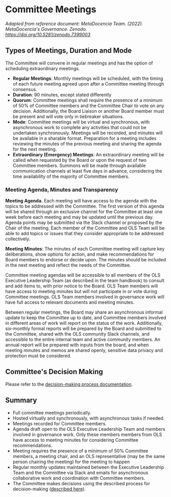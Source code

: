# Committee Meetings

*Adapted from reference document: MetaDocencia Team. (2022). MetaDocencia's Governance. Zenodo. https://doi.org/10.5281/zenodo.7399003*

## Types of Meetings, Duration and Mode

The Committee will convene in regular meetings and has the option of scheduling extraordinary meetings.

* **Regular Meetings**: Monthly meetings will be scheduled, with the timing of each future meeting agreed upon after a Committee meeting through consensus.
* **Duration**: 90 minutes, except stated differently
* **Quorum**: Committee meetings shall require the presence of a minimum of 50% of Committee members and the Committee Chair to vote on any decision. Additionally, the Board Liaison or another Board member must be present and will vote only in tiebreaker situations.
* **Mode**: Committee meetings will be virtual and synchronous, with asynchronous work to complete any activities that could not be undertaken synchronously. Meetings will be recorded, and minutes will be available in a sharable format. Preparation for a meeting includes reviewing the minutes of the previous meeting and sharing the agenda for the next meeting.
* **Extraordinary (Emergency) Meetings**: An extraordinary meeting will be called when requested by the Board or upon the request of two Committee members. Summons will be made through available communication channels at least five days in advance, considering the time availability of the majority of Committee members.

### Meeting Agenda, Minutes and Transparency

**Meeting Agenda.** Each meeting will have access to the agenda with the topics to be addressed with the Committee. The first version of this agenda will be shared through an exclusive channel for the Committee at least one week before each meeting and may be updated until the previous day. Agenda points may be submitted via the Slack channel or proposed by the Chair of the meeting. Each member of the Committee and OLS Team will be able to add topics or issues that they consider appropriate to be addressed collectively. 

**Meeting Minutes**: The minutes of each Committee meeting will capture key deliberations, show options for action, and make recommendations for Board members to endorse or decide upon. The minutes should be included in the next meeting and reflect the needs of the Committee.

Committee meeting agendas will be accessible to all members of the OLS Executive Leadership Team (as described in the team handbook) to consult and add items to, with prior notice to the Board. OLS Team members will have access to meeting minutes but will not participate in or vote during Committee meetings. OLS Team members involved in governance work will have full access to relevant documents and meeting minutes.

Between regular meetings, the Board may share an asynchronous informal update to keep the Committee up to date, and Committee members involved in different areas of work will report on the status of the work. Additionally, six-monthly formal reports will be prepared by the Board and submitted to the Committee, shared with the OLS community Slack channels, and accessible to the entire internal team and active community members. An annual report will be prepared with inputs from the board, and when meeting minutes and memos are shared openly, sensitive data privacy and protection must be considered.

## Committee's Decision Making

Please refer to the [decision-making process documentation](https://github.com/open-life-science/ols-governance/blob/main/docs/decision-making-process.md).

## Summary

- Full committee meetings periodically.
- Hosted virtually and synchronously, with asynchronous tasks if needed.
- Meetings recorded for Committee members.
- Agenda draft open to the OLS Executive Leadership Team and members involved in governance work. Only these members members from OLS have access to meeting minutes for considering Committee recommendations.
- Meeting requires the presence of a minimum of 50% Committee members, a meeting chair, and an OLS representative (may be the same person chairing the meeting) for the meeting to happen
- Regular monthly updates maintained between the Executive Leadership Team and the Committee via Slack and emails for asynchronous collaborative work and coordination with Committee members.
- The Committee makes decisions using the described process for decision-making ([described here](https://github.com/open-life-science/ols-governance/blob/main/docs/decision-making-process.md)).
